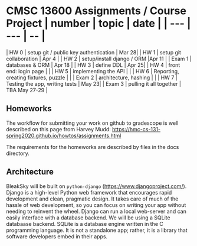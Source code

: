 # CMSC 13600 Assignments / Course Project | number | topic | date  | | --- | --- | -- | 
| HW 0 | setup git / public key authentication |  Mar 28| 
| HW 1 | setup git collaboration  |  Apr 4 | 
| HW 2 | setup/install django / ORM |Apr 11 | 
| Exam 1 | databases & ORM | Apr 18 | 
| HW 3 | define DDL  |  Apr 25| 
| HW 4 | front end: login page |  | 
| HW 5 | implementing the API |  | 
| HW 6 | Reporting, creating fixtures, puzzle | |
| Exam 2 | architecture, hashing | | 
| HW 7 | Testing the app, writing tests  | May 23| 
| Exam 3 |  pulling it all together |  TBA May 27-29 | 
## Homeworks

The workflow for submitting your work on github to gradescope is well described on this page from Harvey Mudd: https://hmc-cs-131-spring2020.github.io/howtos/assignments.html

The requirements for the homeworks are described by files in the docs directory.  

## Architecture
BleakSky will be built on `python-django` (https://www.djangoproject.com/). Django is a high-level Python web framework that encourages rapid development and clean, pragmatic design. It takes care of much of the hassle of web development, so you can focus on writing your app without needing to reinvent the wheel. Django can run a local web-server and can easily interface with a database backend. We will be using a SQLite databaase backend. SQLite is a database engine written in the C programming language. It is not a standalone app; rather, it is a library that software developers embed in their apps.
